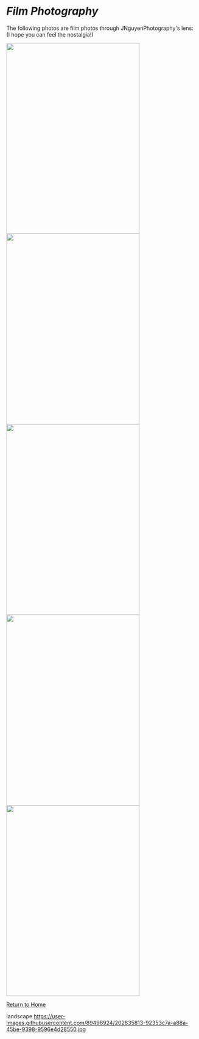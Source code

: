 # _Film Photography_

The following photos are film photos through JNguyenPhotography's lens:
(I hope you can feel the nostalgia!)

<img src="https://user-images.githubusercontent.com/89496924/202835751-5f2da3e9-b868-4868-b5fe-2570a3c6099d.jpg" width="350" height="500" />
<img src="https://user-images.githubusercontent.com/89496924/202835821-e1f204a5-5a8b-462d-9d1d-8975b060ae7f.jpg" width="350" height="500" />
<img src="https://user-images.githubusercontent.com/89496924/202835835-f15da94f-34eb-45af-89b3-d18e04134703.jpg" width="350" height="500" />
<img src="https://user-images.githubusercontent.com/89496924/202835843-13636bbc-5bd1-469c-95ef-47509383a2b5.jpg" width="350" height="500" />
<img src="" width="350" height="500" />

[Return to Home](./README.md)

landscape
https://user-images.githubusercontent.com/89496924/202835813-92353c7a-a88a-45be-9398-9596e4d28550.jpg
